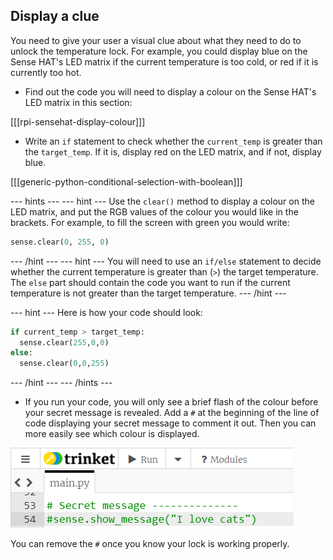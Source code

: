 ## Display a clue

You need to give your user a visual clue about what they need to do to unlock the temperature lock. For example, you could display blue on the Sense HAT's LED matrix if the current temperature is too cold, or red if it is currently too hot.

+ Find out the code you will need to display a colour on the Sense HAT's LED matrix in this section:

[[[rpi-sensehat-display-colour]]]

+ Write an `if` statement to check whether the `current_temp` is greater than the `target_temp`. If it is, display red on the LED matrix, and if not, display blue.

[[[generic-python-conditional-selection-with-boolean]]]

--- hints ---
--- hint ---
Use the `clear()` method to display a colour on the LED matrix, and put the RGB values of the colour you would like in the brackets. For example, to fill the screen with green you would write:

```python
sense.clear(0, 255, 0)
```
--- /hint ---
--- hint ---
You will need to use an `if/else` statement to decide whether the current temperature is greater than (`>`) the target temperature. The `else` part should contain the code you want to run if the current temperature is not greater than the target temperature.
--- /hint ---

--- hint ---
Here is how your code should look:

```python
if current_temp > target_temp:
  sense.clear(255,0,0)
else:
  sense.clear(0,0,255)
```
--- /hint ---
--- /hints ---

+ If you run your code, you will only see a brief flash of the colour before your secret message is revealed. Add a `#` at the beginning of the line of code displaying your secret message to comment it out. Then you can more easily see which colour is displayed.

![Comment out](images/comment-out.png)

You can remove the `#` once you know your lock is working properly.
